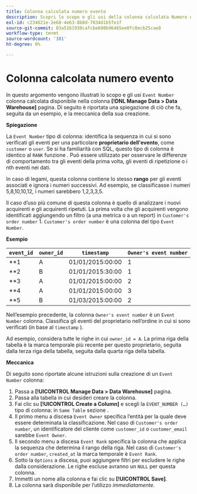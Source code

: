 ```yaml
---
title: Colonna calcolata numero evento
description: Scopri lo scopo e gli usi della colonna calcolata Numero evento .
exl-id: c234621e-2e68-4e63-8b0d-7034d1b5fe1f
source-git-commit: 03a5161930cafcbe600b96465ee0fc0ecb25cae8
workflow-type: tm+mt
source-wordcount: '381'
ht-degree: 0%

---
```


# Colonna calcolata numero evento

In questo argomento vengono illustrati lo scopo e gli usi `Event Number` colonna calcolata disponibile nella colonna **[!DNL Manage Data > Data Warehouse]** pagina. Di seguito è riportata una spiegazione di ciò che fa, seguita da un esempio, e la meccanica della sua creazione.

**Spiegazione**

La `Event Number` tipo di colonna: identifica la sequenza in cui si sono verificati gli eventi per una particolare **proprietario dell&#39;evento**, come `customer` o `user`. Se si ha familiarità con SQL, questo tipo di colonna è identico al `RANK` funzione . Può essere utilizzato per osservare le differenze di comportamento tra gli eventi della prima volta, gli eventi di ripetizione o i nth eventi nei dati.

In caso di legami, questa colonna contiene lo stesso **rango** per gli eventi associati e ignora i numeri successivi. Ad esempio, se classificasse i numeri 5,8,10,10,12, i numeri sarebbero 1,2,3,3,5.

Il caso d’uso più comune di questa colonna è quello di analizzare i nuovi acquirenti e gli acquirenti ripetuti. La prima volta che gli acquirenti vengono identificati aggiungendo un filtro (a una metrica o a un report) in `Customer's order number` 1. `Customer's order number` è una colonna del tipo `Event Number`.

**Esempio**

| **`event_id`** | **`owner_id`** | **`timestamp`** | **`Owner's event number`** |
|--- |--- |--- |--- |
| **1 | A | 01/01/2015:00:00 | 1 |
| **2 | B | 01/01/2015:30:00 | 1 |
| **3 | A | 01/01/2015:00:00 | 2 |
| **4 | A | 01/01/2015:00:00 | 3 |
| **5 | B | 01/03/2015:00:00 | 2 |

Nell’esempio precedente, la colonna `Owner's event number` è un `Event Number` colonna. Classifica gli eventi del proprietario nell’ordine in cui si sono verificati (in base al `timestamp` ).

Ad esempio, considera tutte le righe in cui `owner_id = A`. La prima riga della tabella è la marca temporale più recente per questo proprietario, seguita dalla terza riga della tabella, seguita dalla quarta riga della tabella.

**Meccanica**

Di seguito sono riportate alcune istruzioni sulla creazione di un `Event Number` colonna:

1. Passa a **[!UICONTROL Manage Data > Data Warehouse]** pagina.
1. Passa alla tabella in cui desideri creare la colonna.
1. Fai clic su **[!UICONTROL Create a Column]** e scegli la `EVENT_NUMBER (…)` tipo di colonna: in `Same Table` sezione .
1. Il primo menu a discesa `Event Owner` specifica l’entità per la quale deve essere determinata la classificazione. Nel caso di `Customer's order number`, un identificatore del cliente come `customer_id` o `customer_email` sarebbe `Event Owner`.
1. Il secondo menu a discesa `Event Rank` specifica la colonna che applica la sequenza che determina il rango della riga. Nel caso di `Customer's order number`, `created_at` la marca temporale è `Event Rank`.
1. Sotto la `Options` a discesa, puoi aggiungere filtri per escludere le righe dalla considerazione. Le righe escluse avranno un `NULL` per questa colonna.
1. Immetti un nome alla colonna e fai clic su **[!UICONTROL Save]**.
1. La colonna sarà disponibile per l’utilizzo _immediatamente._
